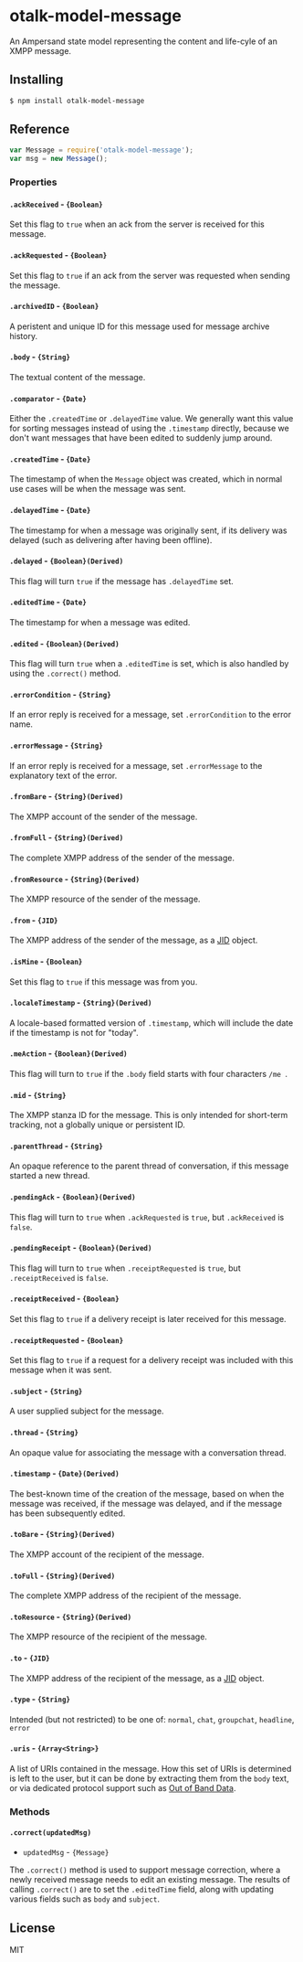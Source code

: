 # otalk-model-message

An Ampersand state model representing the content and life-cyle of an XMPP message.

## Installing

```sh
$ npm install otalk-model-message
```

## Reference

```javascript
var Message = require('otalk-model-message');
var msg = new Message();
```

### Properties

#### `.ackReceived` - `{Boolean}`

Set this flag to `true` when an ack from the server is received for this message.

#### `.ackRequested` - `{Boolean}`

Set this flag to `true` if an ack from the server was requested when sending the message.

#### `.archivedID` - `{Boolean}`

A peristent and unique ID for this message used for message archive history.

#### `.body` - `{String}`

The textual content of the message.

#### `.comparator` - `{Date}`

Either the `.createdTime` or `.delayedTime` value. We generally want this value for sorting messages instead of using the `.timestamp` directly, because we don't want messages that have been edited to suddenly jump around.

#### `.createdTime` - `{Date}`

The timestamp of when the `Message` object was created, which in normal use cases will be when the message was sent.

#### `.delayedTime` - `{Date}`

The timestamp for when a message was originally sent, if its delivery was delayed (such as delivering after having been offline).

#### `.delayed` - `{Boolean}(Derived)`

This flag will turn `true` if the message has `.delayedTime` set.

#### `.editedTime` - `{Date}`

The timestamp for when a message was edited.

#### `.edited` - `{Boolean}(Derived)`

This flag will turn `true` when a `.editedTime` is set, which is also handled by using the `.correct()` method.

#### `.errorCondition` - `{String}`

If an error reply is received for a message, set `.errorCondition` to the error name.

#### `.errorMessage` - `{String}`

If an error reply is received for a message, set `.errorMessage` to the explanatory text of the error.

#### `.fromBare` - `{String}(Derived)`

The XMPP account of the sender of the message.

#### `.fromFull` - `{String}(Derived)`

The complete XMPP address of the sender of the message.

#### `.fromResource` - `{String}(Derived)`

The XMPP resource of the sender of the message.

#### `.from` - `{JID}`

The XMPP address of the sender of the message, as a [JID](https://npmjs.org/package/xmpp-jid) object.

#### `.isMine` - `{Boolean}`

Set this flag to `true` if this message was from you.

#### `.localeTimestamp` - `{String}(Derived)`

A locale-based formatted version of `.timestamp`, which will include the date if the timestamp is not for "today".

#### `.meAction` - `{Boolean}(Derived)`

This flag will turn to `true` if the `.body` field starts with four characters `/me `.

#### `.mid` - `{String}`

The XMPP stanza ID for the message. This is only intended for short-term tracking, not a globally unique or persistent ID.

#### `.parentThread` - `{String}`

An opaque reference to the parent thread of conversation, if this message started a new thread.

#### `.pendingAck` - `{Boolean}(Derived)`

This flag will turn to `true` when `.ackRequested` is `true`, but `.ackReceived` is `false`.

#### `.pendingReceipt` - `{Boolean}(Derived)`

This flag will turn to `true` when `.receiptRequested` is `true`, but `.receiptReceived` is `false`.

#### `.receiptReceived` - `{Boolean}`

Set this flag to `true` if a delivery receipt is later received for this message.

#### `.receiptRequested` - `{Boolean}`

Set this flag to `true` if a request for a delivery receipt was included with this message when it was sent.

#### `.subject` - `{String}`

A user supplied subject for the message.

#### `.thread` - `{String}`

An opaque value for associating the message with a conversation thread.

#### `.timestamp` - `{Date}(Derived)`

The best-known time of the creation of the message, based on when the message was received, if the message was delayed, and if the message has been subsequently edited.

#### `.toBare` - `{String}(Derived)`

The XMPP account of the recipient of the message.

#### `.toFull` - `{String}(Derived)`

The complete XMPP address of the recipient of the message.

#### `.toResource` - `{String}(Derived)`

The XMPP resource of the recipient of the message.

#### `.to` - `{JID}`

The XMPP address of the recipient of the message, as a [JID](https://npmjs.org/package/xmpp-jid) object.

#### `.type` - `{String}`

Intended (but not restricted) to be one of: `normal`, `chat`, `groupchat`, `headline`, `error`

#### `.uris` - `{Array<String>}`

A list of URIs contained in the message. How this set of URIs is determined is left to the user, but it can be done by extracting them from the `body` text, or via dedicated protocol support such as [Out of Band Data](http://xmpp.org/extensions/xep-0066.html).

### Methods

#### `.correct(updatedMsg)`

* `updatedMsg` - `{Message}`

The `.correct()` method is used to support message correction, where a newly received message needs to edit an existing message. The results of calling `.correct()` are to set the `.editedTime` field, along with updating various fields such as `body` and `subject`.

## License

MIT
